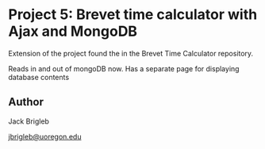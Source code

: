 # Project 5: Brevet time calculator with Ajax and MongoDB

Extension of the project found the in the Brevet Time Calculator repository.

Reads in and out of mongoDB now. Has a separate page for displaying database contents


## Author

Jack Brigleb

jbrigleb@uoregon.edu
